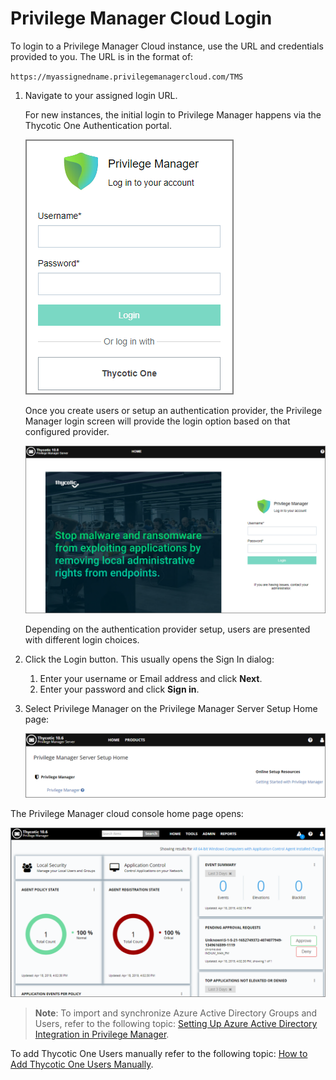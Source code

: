 [title]: # (Cloud Login)
[tags]: # (cloud instance)
[priority]: # (3)
# Privilege Manager Cloud Login

To login to a Privilege Manager Cloud instance, use the URL and credentials provided to you. The URL is in the format of:

`https://myassignedname.privilegemanagercloud.com/TMS`

1. Navigate to your assigned login URL.

   For new instances, the initial login to Privilege Manager happens via the Thycotic One Authentication portal.

   ![T1 option](images/t1-login.png "Privilege Manager login page with Thycotic One login option")

   Once you create users or setup an authentication provider, the Privilege Manager login screen will provide the login option based on that configured provider.

   ![Login](../images/new-login.png "Privilege Manager login page")

   Depending on the authentication provider setup, users are presented with different login choices.
1. Click the Login button. This usually opens the Sign In dialog:
   1. Enter your username or Email address and click __Next__.
   1. Enter your password and click __Sign in__.
1. Select Privilege Manager on the Privilege Manager Server Setup Home page:

   ![Server Setup Home page](images/cloud/pm_server_setup_home.png)

The Privilege Manager cloud console home page opens:

   ![Privilege Manager home page](images/cloud/pm_cloud_home.png)

> **Note**: To import and synchronize Azure Active Directory Groups and Users, refer to the following topic: [Setting Up Azure Active Directory Integration in Privilege Manager](../../integration/active-directory/set-up-privilege-manager-azure-ad-integration.md).

To add Thycotic One Users manually refer to the following topic: [How to Add Thycotic One Users Manually](../../ui/config/users/index.md).
